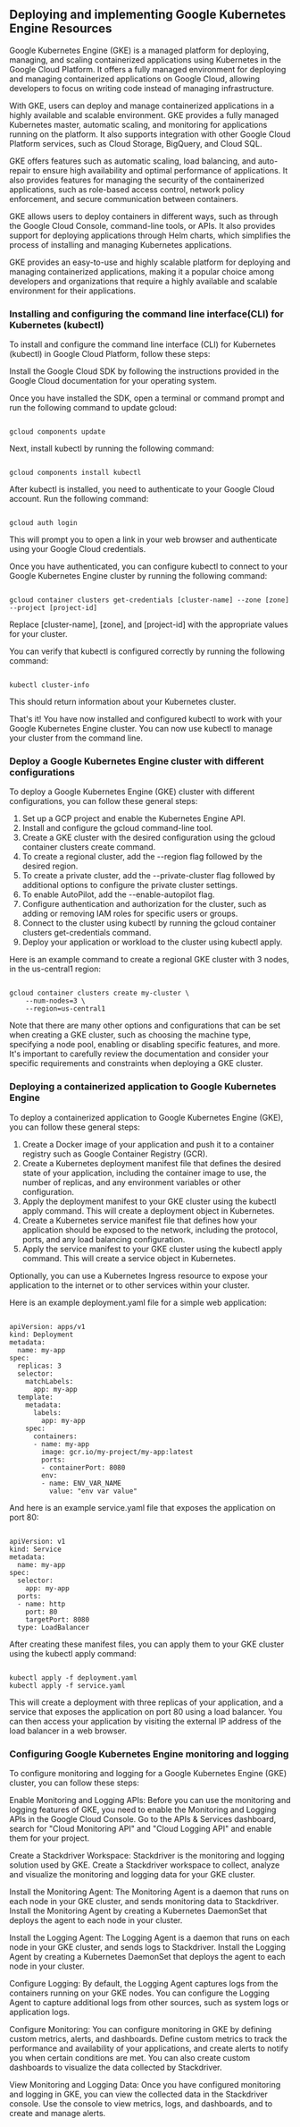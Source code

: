 ## Deploying and implementing Google Kubernetes Engine Resources

Google Kubernetes Engine (GKE) is a managed platform for deploying, managing, and scaling containerized applications using Kubernetes in the Google Cloud Platform. It offers a fully managed environment for deploying and managing containerized applications on Google Cloud, allowing developers to focus on writing code instead of managing infrastructure.

With GKE, users can deploy and manage containerized applications in a highly available and scalable environment. GKE provides a fully managed Kubernetes master, automatic scaling, and monitoring for applications running on the platform. It also supports integration with other Google Cloud Platform services, such as Cloud Storage, BigQuery, and Cloud SQL.

GKE offers features such as automatic scaling, load balancing, and auto-repair to ensure high availability and optimal performance of applications. It also provides features for managing the security of the containerized applications, such as role-based access control, network policy enforcement, and secure communication between containers.

GKE allows users to deploy containers in different ways, such as through the Google Cloud Console, command-line tools, or APIs. It also provides support for deploying applications through Helm charts, which simplifies the process of installing and managing Kubernetes applications.

GKE provides an easy-to-use and highly scalable platform for deploying and managing containerized applications, making it a popular choice among developers and organizations that require a highly available and scalable environment for their applications.


### Installing and configuring the command line interface(CLI) for Kubernetes (kubectl)
To install and configure the command line interface (CLI) for Kubernetes (kubectl) in Google Cloud Platform, follow these steps:

Install the Google Cloud SDK by following the instructions provided in the Google Cloud documentation for your operating system.

Once you have installed the SDK, open a terminal or command prompt and run the following command to update gcloud:

<pre><code>
gcloud components update
</code></pre>

Next, install kubectl by running the following command:

<pre><code>
gcloud components install kubectl
</code></pre>

After kubectl is installed, you need to authenticate to your Google Cloud account. Run the following command:

<pre><code>
gcloud auth login
</code></pre>
This will prompt you to open a link in your web browser and authenticate using your Google Cloud credentials.

Once you have authenticated, you can configure kubectl to connect to your Google Kubernetes Engine cluster by running the following command:

<pre><code>
gcloud container clusters get-credentials [cluster-name] --zone [zone] --project [project-id]
</code></pre>

Replace [cluster-name], [zone], and [project-id] with the appropriate values for your cluster.

You can verify that kubectl is configured correctly by running the following command:
<pre><code>
kubectl cluster-info
</code></pre>
This should return information about your Kubernetes cluster.

That's it! You have now installed and configured kubectl to work with your Google Kubernetes Engine cluster. You can now use kubectl to manage your cluster from the command line.

### Deploy a Google Kubernetes Engine cluster with different configurations 
To deploy a Google Kubernetes Engine (GKE) cluster with different configurations, you can follow these general steps:

1. Set up a GCP project and enable the Kubernetes Engine API.
2. Install and configure the gcloud command-line tool.
3. Create a GKE cluster with the desired configuration using the gcloud container clusters create command.
4. To create a regional cluster, add the --region flag followed by the desired region.
5. To create a private cluster, add the --private-cluster flag followed by additional options to configure the private cluster settings.
6. To enable AutoPilot, add the --enable-autopilot flag.
7. Configure authentication and authorization for the cluster, such as adding or removing IAM roles for specific users or groups.
8. Connect to the cluster using kubectl by running the gcloud container clusters get-credentials command.
9. Deploy your application or workload to the cluster using kubectl apply.

Here is an example command to create a regional GKE cluster with 3 nodes, in the us-central1 region:
<pre><code>
gcloud container clusters create my-cluster \
    --num-nodes=3 \
    --region=us-central1
</code></pre>
Note that there are many other options and configurations that can be set when creating a GKE cluster, such as choosing the machine type, specifying a node pool, enabling or disabling specific features, and more. It's important to carefully review the documentation and consider your specific requirements and constraints when deploying a GKE cluster.

### Deploying a containerized application to Google Kubernetes Engine
To deploy a containerized application to Google Kubernetes Engine (GKE), you can follow these general steps:

1. Create a Docker image of your application and push it to a container registry such as Google Container Registry (GCR).
2. Create a Kubernetes deployment manifest file that defines the desired state of your application, including the container image to use, the number of replicas, and any environment variables or other configuration.
3. Apply the deployment manifest to your GKE cluster using the kubectl apply command. This will create a deployment object in Kubernetes.
4. Create a Kubernetes service manifest file that defines how your application should be exposed to the network, including the protocol, ports, and any load balancing configuration.
5. Apply the service manifest to your GKE cluster using the kubectl apply command. This will create a service object in Kubernetes.

Optionally, you can use a Kubernetes Ingress resource to expose your application to the internet or to other services within your cluster.

Here is an example deployment.yaml file for a simple web application:
<pre><code>
apiVersion: apps/v1
kind: Deployment
metadata:
  name: my-app
spec:
  replicas: 3
  selector:
    matchLabels:
      app: my-app
  template:
    metadata:
      labels:
        app: my-app
    spec:
      containers:
      - name: my-app
        image: gcr.io/my-project/my-app:latest
        ports:
        - containerPort: 8080
        env:
        - name: ENV_VAR_NAME
          value: "env var value"
</code></pre>

And here is an example service.yaml file that exposes the application on port 80:

<pre><code>
apiVersion: v1
kind: Service
metadata:
  name: my-app
spec:
  selector:
    app: my-app
  ports:
  - name: http
    port: 80
    targetPort: 8080
  type: LoadBalancer
</code></pre>
After creating these manifest files, you can apply them to your GKE cluster using the kubectl apply command:

<pre><code>
kubectl apply -f deployment.yaml
kubectl apply -f service.yaml
</code></pre>
This will create a deployment with three replicas of your application, and a service that exposes the application on port 80 using a load balancer. You can then access your application by visiting the external IP address of the load balancer in a web browser.

### Configuring Google Kubernetes Engine monitoring and logging
To configure monitoring and logging for a Google Kubernetes Engine (GKE) cluster, you can follow these steps:

Enable Monitoring and Logging APIs: Before you can use the monitoring and logging features of GKE, you need to enable the Monitoring and Logging APIs in the Google Cloud Console. Go to the APIs & Services dashboard, search for "Cloud Monitoring API" and "Cloud Logging API" and enable them for your project.

Create a Stackdriver Workspace: Stackdriver is the monitoring and logging solution used by GKE. Create a Stackdriver workspace to collect, analyze and visualize the monitoring and logging data for your GKE cluster.

Install the Monitoring Agent: The Monitoring Agent is a daemon that runs on each node in your GKE cluster, and sends monitoring data to Stackdriver. Install the Monitoring Agent by creating a Kubernetes DaemonSet that deploys the agent to each node in your cluster.

Install the Logging Agent: The Logging Agent is a daemon that runs on each node in your GKE cluster, and sends logs to Stackdriver. Install the Logging Agent by creating a Kubernetes DaemonSet that deploys the agent to each node in your cluster.

Configure Logging: By default, the Logging Agent captures logs from the containers running on your GKE nodes. You can configure the Logging Agent to capture additional logs from other sources, such as system logs or application logs.

Configure Monitoring: You can configure monitoring in GKE by defining custom metrics, alerts, and dashboards. Define custom metrics to track the performance and availability of your applications, and create alerts to notify you when certain conditions are met. You can also create custom dashboards to visualize the data collected by Stackdriver.

View Monitoring and Logging Data: Once you have configured monitoring and logging in GKE, you can view the collected data in the Stackdriver console. Use the console to view metrics, logs, and dashboards, and to create and manage alerts.